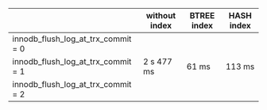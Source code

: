 |   | without index  | BTREE index  | HASH index  |   
|---|---|---|---|
|innodb_flush_log_at_trx_commit = 0   |   |   |   |   
|innodb_flush_log_at_trx_commit = 1   | 2 s 477 ms  | 61 ms | 113 ms |   
|innodb_flush_log_at_trx_commit = 2   |   |   |   |   